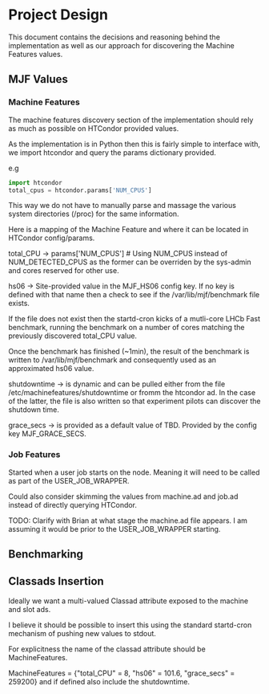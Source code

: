 # Project Design

This document contains the decisions and reasoning behind the implementation as well as our approach for discovering the Machine Features values.

## MJF Values

### Machine Features

The machine features discovery section of the implementation should rely as much as possible on HTCondor provided values.

As the implementation is in Python then this is fairly simple to interface with, we import htcondor and query the params dictionary provided.

e.g
```python
import htcondor
total_cpus = htcondor.params['NUM_CPUS']
```

This way we do not have to manually parse and massage the various system directories (/proc) for the same information.

Here is a mapping of the Machine Feature and where it can be located in HTCondor config/params.

total_CPU -> params['NUM_CPUS'] # Using NUM_CPUS instead of NUM_DETECTED_CPUS as the former can be overriden by the sys-admin and cores reserved for other use.

hs06 -> Site-provided value in the MJF_HS06 config key. If no key is defined with that name then a check to see if the /var/lib/mjf/benchmark file exists.

If the file does not exist then the startd-cron kicks of a mutli-core LHCb Fast benchmark, running the benchmark on a number of cores matching the previously discovered
total_CPU value.

Once the benchmark has finished (~1min), the result of the benchmark is written to /var/lib/mjf/benchmark and consequently used as an approximated hs06 value.

shutdowntime -> is dynamic and can be pulled either from the file /etc/machinefeatures/shutdowntime or fromm the htcondor ad. In the case of the latter, the file is also written
so that experiment pilots can discover the shutdown time.

grace_secs -> is provided as a default value of TBD. Provided by the config key MJF_GRACE_SECS.

### Job Features

Started when a user job starts on the node. Meaning it will need to be called as part of the USER_JOB_WRAPPER.

Could also consider skimming the values from machine.ad and job.ad instead of directly querying HTCondor. 

TODO: Clarify with Brian at what stage the machine.ad file appears.
I am assuming it would be prior to the USER_JOB_WRAPPER starting.

## Benchmarking

## Classads Insertion

Ideally we want a multi-valued Classad attribute exposed to the machine and slot ads.

I believe it should be possible to insert this using the standard startd-cron mechanism of pushing new values to stdout.

For explicitness the name of the classad attribute should be MachineFeatures.

MachineFeatures = {"total_CPU" = 8, "hs06" = 101.6, "grace_secs" = 259200} and if defined also include the shutdowntime.

